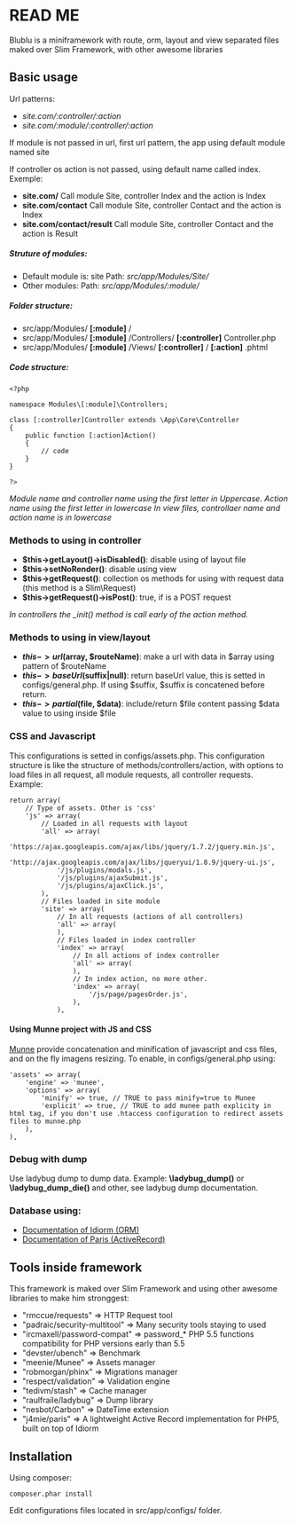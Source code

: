 # READ ME #

Blublu is a miniframework with route, orm, layout and view separated files maked over Slim Framework, with other awesome libraries

## Basic usage ##
Url patterns:
- *site.com/:controller/:action*
- *site.com/:module/:controller/:action*

If module is not passed in url, first url pattern, the app using default module named site

If controller os action is not passed, using default name called index. Exemple:

- **site.com/**
	Call module Site, controller Index and the action is Index
- **site.com/contact**
	Call module Site, controller Contact and the action is Index
- **site.com/contact/result**
	Call module Site, controller Contact and the action is Result

##### Struture of modules: #####

- Default module is: site
	Path: *src/app/Modules/Site/*
- Other modules:
	Path: *src/app/Modules/:module/*

##### Folder structure: #####
- src/app/Modules/ __[:module]__ /
- src/app/Modules/ __[:module]__ /Controllers/ **[:controller]** Controller.php
- src/app/Modules/ **[:module]** /Views/ **[:controller]** / **[:action]** .phtml

##### Code structure: #####
	<?php

	namespace Modules\[:module]\Controllers;

	class [:controller]Controller extends \App\Core\Controller
	{
		public function [:action]Action()
		{
			// code
		}
	}

	?>

*Module name and controller name using the first letter in Uppercase.*
*Action name using the first letter in lowercase*
*In view files, controllaer name and action name is in lowercase*

### Methods to using in controller ###
- **$this->getLayout()->isDisabled()**: disable using of layout file
- **$this->setNoRender()**: disable using view
- **$this->getRequest()**: collection os methods for using with request data (this method is a Slim\Request)
- **$this->getRequest()->isPost()**: true, if is a POST request

*In controllers the _init() method is call early of the action method.*

### Methods to using in view/layout ###
- **$this->url($array, $routeName)**: make a url with data in $array using pattern of $routeName
- **$this->baseUrl($suffix|null)**: return baseUrl value, this is setted in configs/general.php. If using $suffix, $suffix is concatened before return.
- **$this->partial($file, $data)**: include/return $file content passing $data value to using inside $file

### CSS and Javascript ###
This configurations is setted in configs/assets.php. This configuration structure is like the structure of methods/controllers/action, with options to load files in all request, all module requests, all controller requests. Example:

	return array(
		// Type of assets. Other is 'css'
		'js' => array(
			// Loaded in all requests with layout
			'all' => array(
				'https://ajax.googleapis.com/ajax/libs/jquery/1.7.2/jquery.min.js',
				'http://ajax.googleapis.com/ajax/libs/jqueryui/1.8.9/jquery-ui.js',
				'/js/plugins/modals.js',
				'/js/plugins/ajaxSubmit.js',
				'/js/plugins/ajaxClick.js',
			),
			// Files loaded in site module
			'site' => array(
				// In all requests (actions of all controllers)
				'all' => array(
				),
				// Files loaded in index controller
				'index' => array(
					// In all actions of index controller
					'all' => array(
					),
					// In index action, no more other.
					'index' => array(
						'/js/page/pagesOrder.js',
					),
				),

#### Using Munne project with JS and CSS ####
[Munne](https://github.com/meenie/munee) provide concatenation and minification of javascript and css files, and on the fly imagens resizing. To enable, in configs/general.php using:

	'assets' => array(
		'engine' => 'munee',
		'options' => array(
			'minify' => true, // TRUE to pass minify=true to Munee
			'explicit' => true, // TRUE to add munee path explicity in html tag, if you don't use .htaccess configuration to redirect assets files to munne.php
		),
	),

### Debug with dump ###
Use ladybug dump to dump data. Example: **\ladybug_dump()** or **\ladybug_dump_die()** and other, see ladybug dump documentation.

### Database using: ###
* [Documentation of Idiorm (ORM)](http://idiorm.readthedocs.org/)
* [Documentation of Paris (ActiveRecord)](http://paris.readthedocs.org/)

## Tools inside framework ##
This framework is maked over Slim Framework and using other awesome libraries to make him stronggest:

* "rmccue/requests" => HTTP Request tool
* "padraic/security-multitool" => Many security tools staying to used
* "ircmaxell/password-compat" => password_* PHP 5.5 functions compatibility for PHP versions early than 5.5
* "devster/ubench" => Benchmark
* "meenie/Munee" => Assets manager
* "robmorgan/phinx" => Migrations manager
* "respect/validation" => Validation engine
* "tedivm/stash" => Cache manager
* "raulfraile/ladybug" => Dump library
* "nesbot/Carbon" => DateTime extension
* "j4mie/paris" => A lightweight Active Record implementation for PHP5, built on top of Idiorm

## Installation ##

Using composer:

	composer.phar install

Edit configurations files located in src/app/configs/ folder.